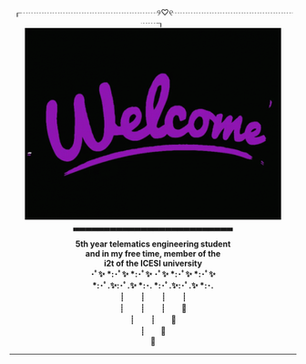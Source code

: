 <div align="center" width="50">
 ┎┈┈┈┈┈┈┈┈┈┈┈┈┈┈┈┈┈୨♡୧┈┈┈┈┈┈┈┈┈┈┈┈┈┈┈┈┈┒
  <br>
 <img src="https://github.com/DanielRamirez1901/DanielRamirez1901/blob/main/images/welcome.gif?raw=true" href="https://github.com/DanielRamirez1901" width="450"/> <br>
▃▃▃▃▃▃▃▃▃▃▃▃▃▃▃▃▃▃▃▃▃▃▃▃▃▃<br>

  
<p><strong>5th year telematics engineering student
<br>and in my free time, member of the 
<br>i2t of the ICESI university<br>
･ﾟ✨ *:･ﾟ✨ *:･ﾟ✨ ･ﾟ✨ *:･ﾟ✨ *:･ﾟ✨<br>
*:･ﾟ.✨:･ﾟ.✨ *:･. *:･ﾟ.✨:･ﾟ.✨ *:･.<br>
┊　　┊　　┊　　┊ <br>
┊　　┊　　┊　　🌺 <br>
┊　　┊　　🌟 <br>
┊　　🌺 <br>
🌟<br>
  
 </div>

<hr></hr>
<!--
**DanielRamirez1901/DanielRamirez1901** is a ✨ _special_ ✨ repository because its `README.md` (this file) appears on your GitHub profile.

Here are some ideas to get you started:

- 🔭 I’m currently working on ...
- 🌱 I’m currently learning ...
- 👯 I’m looking to collaborate on ...
- 🤔 I’m looking for help with ...
- 💬 Ask me about ...
- 📫 How to reach me: ...
- 😄 Pronouns: ...
- ⚡ Fun fact: ...
-->
